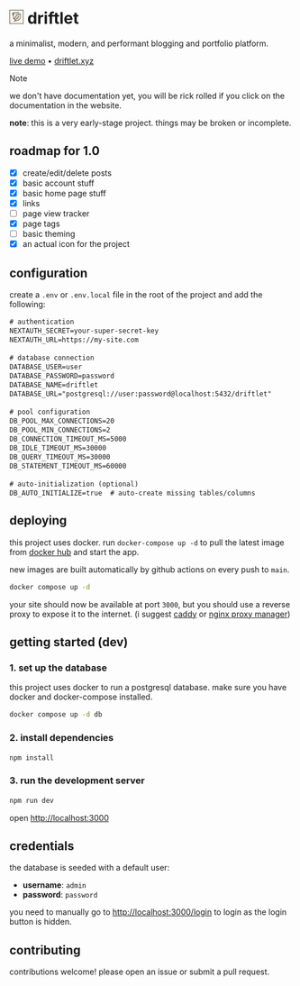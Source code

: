  <h1> <img src="./public/logo.png" width="25px" height="25px" /> driftlet</h1>

a minimalist, modern, and performant blogging and portfolio platform.

[live demo](https://ryanaque.com) • [driftlet.xyz](https://driftlet.xyz)

> [!NOTE]
> we don't have documentation yet, you will be rick rolled if you click on the documentation in the website.

**note**: this is a very early-stage project. things may be broken or incomplete.

## roadmap for 1.0

- [x] create/edit/delete posts
- [x] basic account stuff
- [x] basic home page stuff
- [x] links
- [ ] page view tracker
- [x] page tags
- [ ] basic theming
- [x] an actual icon for the project

## configuration

create a `.env` or `.env.local` file in the root of the project and add the following:

```env
# authentication
NEXTAUTH_SECRET=your-super-secret-key
NEXTAUTH_URL=https://my-site.com

# database connection
DATABASE_USER=user
DATABASE_PASSWORD=password
DATABASE_NAME=driftlet
DATABASE_URL="postgresql://user:password@localhost:5432/driftlet"

# pool configuration
DB_POOL_MAX_CONNECTIONS=20
DB_POOL_MIN_CONNECTIONS=2
DB_CONNECTION_TIMEOUT_MS=5000
DB_IDLE_TIMEOUT_MS=30000
DB_QUERY_TIMEOUT_MS=30000
DB_STATEMENT_TIMEOUT_MS=60000

# auto-initialization (optional)
DB_AUTO_INITIALIZE=true  # auto-create missing tables/columns
```

## deploying

this project uses docker. run `docker-compose up -d` to pull the latest image from [docker hub](https://hub.docker.com/r/rynmx/driftlet) and start the app.

new images are built automatically by github actions on every push to `main`.

```bash
docker compose up -d
```

your site should now be available at port `3000`, but you should use a reverse proxy to expose it to the internet.
(i suggest [caddy](https://github.com/caddyserver/caddy) or [nginx proxy manager](hhttps://github.com/NginxProxyManager/nginx-proxy-manager))

## getting started (dev)

### 1. set up the database

this project uses docker to run a postgresql database. make sure you have docker and docker-compose installed.

```bash
docker compose up -d db
```

### 2. install dependencies

```bash
npm install
```

### 3. run the development server

```bash
npm run dev
```

open [http://localhost:3000](http://localhost:3000)

## credentials

the database is seeded with a default user:

- **username**: `admin`
- **password**: `password`

you need to manually go to [http://localhost:3000/login](http://localhost:3000/login) to login as the login button is hidden.

## contributing

contributions welcome! please open an issue or submit a pull request.
